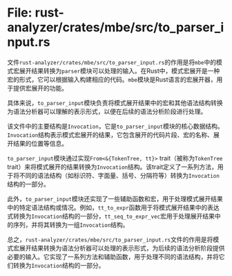 # File: rust-analyzer/crates/mbe/src/to_parser_input.rs

文件`rust-analyzer/crates/mbe/src/to_parser_input.rs`的作用是将`mbe`中的模式宏展开结果转换为`parser`模块可以处理的输入。在Rust中，模式宏展开是一种宏的形式，它可以根据输入构建相应的代码。`mbe`模块是Rust语言的宏展开器，用于提供宏展开的功能。

具体来说，`to_parser_input`模块负责将模式展开结果中的宏和其他语法结构转换为语法分析器可以理解的表示形式，以便在后续的语法分析阶段进行处理。

该文件中的主要结构是`Invocation`，它是`to_parser_input`模块的核心数据结构。`Invocation`结构表示模式宏展开的结果，它包含展开的代码片段、宏的名称、展开结果的位置等信息。

`to_parser_input`模块通过实现`From<&{TokenTree, tt}>` trait（被称为`TokenTree` trait）来将模式展开的结果转换为`Invocation`结构。该trait定义了一系列方法，用于将不同的语法结构（如标识符、字面量、括号、分隔符等）转换为`Invocation`结构的一部分。

此外，`to_parser_input`模块还实现了一些辅助函数和宏，用于处理模式展开结果中的特定语法结构或情况。例如，`tt_to_expr`函数用于将模式展开结果中的表达式转换为`Invocation`结构的一部分，`tt_seq_to_expr_vec`宏用于处理展开结果中的序列，并将其转换为一组`Invocation`结构。

总之，`rust-analyzer/crates/mbe/src/to_parser_input.rs`文件的作用是将模式宏展开结果转换为语法分析器可以处理的表示形式，为后续的语法分析阶段提供必要的输入。它实现了一系列方法和辅助函数，用于处理不同的语法结构，并将它们转换为`Invocation`结构的一部分。

